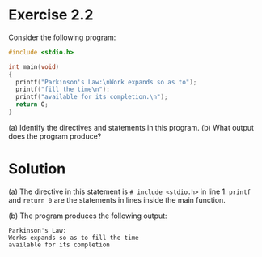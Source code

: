 # Exercise 2.2

Consider the following program:
```c
#include <stdio.h>

int main(void)
{
  printf("Parkinson's Law:\nWork expands so as to");
  printf("fill the time\n");
  printf("available for its completion.\n");
  return O;
}
```
(a) Identify the directives and statements in this program.
(b) What output does the program produce?

# Solution
(a)
The directive in this statement is ```# include <stdio.h>``` in line 1. ```printf``` and ```return 0``` are the statements in lines inside the main function.

(b)
The program produces the following output:
```
Parkinson's Law:
Works expands so as to fill the time
available for its completion

```
